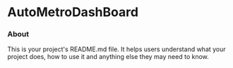 AutoMetroDashBoard
==================

### About

This is your project's README.md file. It helps users understand what your
project does, how to use it and anything else they may need to know.